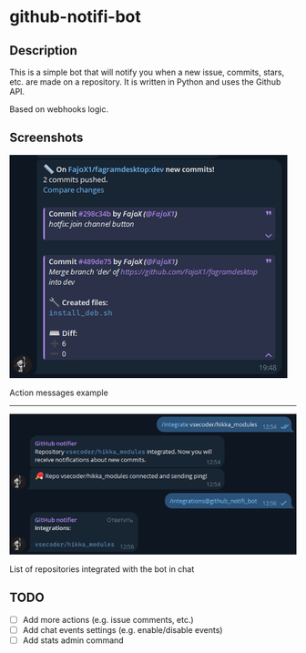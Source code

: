 # github-notifi-bot

## Description

This is a simple bot that will notify you when a new issue, commits, stars, etc. are made on a repository. It is written in Python and uses the Github API.

Based on webhooks logic.

## Screenshots

![Screenshot](.github/images/actions.png)

Action messages example

---

![Screenshot](.github/images/list.png)

List of repositories integrated with the bot in chat


## TODO

- [ ] Add more actions (e.g. issue comments, etc.)
- [ ] Add chat events settings (e.g. enable/disable events)
- [ ] Add stats admin command